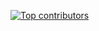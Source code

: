 [![Top contributors](https://images.repography.com/33563608/thales-goncalves/rpg-manager-web/top-contributors/BFHafwjwjm_k3ZXZXJN08eZ70ARah8l9XH6yb_hS-kg/GzlRif7Q_kjyf1leCOhlLG7QwJ1l69eChXoQOiuh8Ps_table.svg)](https://github.com/thales-goncalves/rpg-manager-web/graphs/contributors)
